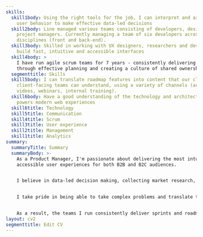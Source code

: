 ```yaml
---
skills:
  skill1body: Using the right tools for the job, I can interpret and articulate
    user behavior to make effective data-led decisions
  skill2body: Line managed various teams consisting of developers, designers and
    project managers. Currently managing a team of six developers across various
    disciplines (front and back-end).
  skill3body: Skilled in working with UX designers, researchers and developers to
    build fast, intuitive and accessible interfaces
  skill4body: >
    I have run agile scrum teams for 7 years - consistently delivering sprints
    through effective planning and creating a culture of shared ownership.
  segmenttitle: Skills
  skill5body: I can translate roadmap features into content that our clients and
    client-facing teams can understand, using a variety of channels (articles,
    videos, webinars, internal training).
  skill6body: Have a good understanding of the technology and architecture that
    powers modern web experiences
  skill6title: Technology
  skill5title: Communication
  skill4title: Scrum
  skill3title: User experience
  skill2title: Management
  skill1title: Analytics
summary:
  summaryTitle: Summary
  summaryBody: >-
    As a Product Manager, I'm passionate about delivering the most intuitive and
    accessible user experiences for both B2B and B2C audiences.


    I believe in data-led decision making, collecting market research, user testing and analytics to build and then iterate on a product.


    I take pride in being able to take complex problems and translate them into simple concepts that my team can deliver and our clients can understand. 


    As a result, the teams I run consistently deliver sprints and roadmap features through clear communication, effective planning and a culture of shared ownership.
layout: cv2
segmenttitle: Edit CV
---
```

